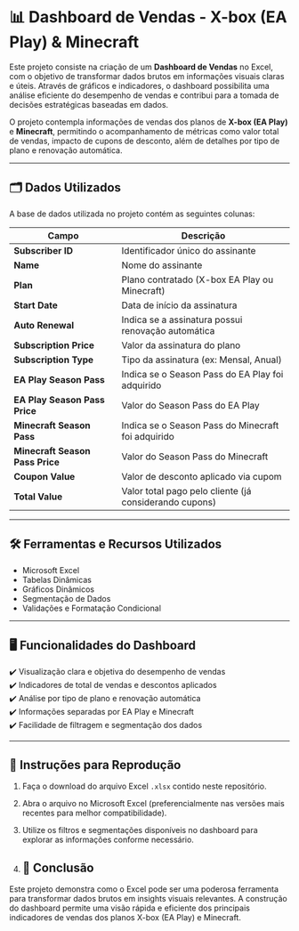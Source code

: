# 📊 Dashboard de Vendas - X-box (EA Play) & Minecraft

Este projeto consiste na criação de um **Dashboard de Vendas** no Excel, com o objetivo de transformar dados brutos em informações visuais claras e úteis. Através de gráficos e indicadores, o dashboard possibilita uma análise eficiente do desempenho de vendas e contribui para a tomada de decisões estratégicas baseadas em dados.

O projeto contempla informações de vendas dos planos de **X-box (EA Play)** e **Minecraft**, permitindo o acompanhamento de métricas como valor total de vendas, impacto de cupons de desconto, além de detalhes por tipo de plano e renovação automática.

---

## 🗂️ **Dados Utilizados**

A base de dados utilizada no projeto contém as seguintes colunas:

| Campo                       | Descrição                                             |
|-----------------------------|-------------------------------------------------------|
| **Subscriber ID**           | Identificador único do assinante                     |
| **Name**                    | Nome do assinante                                     |
| **Plan**                    | Plano contratado (X-box EA Play ou Minecraft)         |
| **Start Date**              | Data de início da assinatura                          |
| **Auto Renewal**            | Indica se a assinatura possui renovação automática     |
| **Subscription Price**      | Valor da assinatura do plano                          |
| **Subscription Type**       | Tipo da assinatura (ex: Mensal, Anual)                |
| **EA Play Season Pass**     | Indica se o Season Pass do EA Play foi adquirido      |
| **EA Play Season Pass Price**| Valor do Season Pass do EA Play                      |
| **Minecraft Season Pass**   | Indica se o Season Pass do Minecraft foi adquirido    |
| **Minecraft Season Pass Price**| Valor do Season Pass do Minecraft                  |
| **Coupon Value**            | Valor de desconto aplicado via cupom                  |
| **Total Value**             | Valor total pago pelo cliente (já considerando cupons)|

---

## 🛠️ **Ferramentas e Recursos Utilizados**

- Microsoft Excel
- Tabelas Dinâmicas
- Gráficos Dinâmicos
- Segmentação de Dados
- Validações e Formatação Condicional

---

## 🖥️ **Funcionalidades do Dashboard**

✔️ Visualização clara e objetiva do desempenho de vendas  
✔️ Indicadores de total de vendas e descontos aplicados  
✔️ Análise por tipo de plano e renovação automática  
✔️ Informações separadas por EA Play e Minecraft  
✔️ Facilidade de filtragem e segmentação dos dados  

---

## 📝 **Instruções para Reprodução**

1. Faça o download do arquivo Excel `.xlsx` contido neste repositório.
2. Abra o arquivo no Microsoft Excel (preferencialmente nas versões mais recentes para melhor compatibilidade).
3. Utilize os filtros e segmentações disponíveis no dashboard para explorar as informações conforme necessário.

4. ## 🚀 **Conclusão**

Este projeto demonstra como o Excel pode ser uma poderosa ferramenta para transformar dados brutos em insights visuais relevantes. A construção do dashboard permite uma visão rápida e eficiente dos principais indicadores de vendas dos planos X-box (EA Play) e Minecraft.
